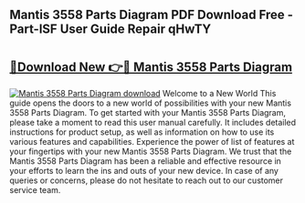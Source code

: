 ## Mantis 3558 Parts Diagram PDF Download Free - Part-lSF User Guide Repair qHwTY

# <h2><a href="http://dfi89jj.blite.top/?on=Mantis+3558+Parts+Diagram">🔗Download New 👉🔴 Mantis 3558 Parts Diagram</a></h2>

[![Mantis 3558 Parts Diagram download](https://i.imgur.com/lujVjoI.png)](http://dfi89jj.blite.top/?on=Mantis+3558+Parts+Diagram)
Welcome to a New World This guide opens the doors to a new world of possibilities with your new Mantis 3558 Parts Diagram. To get started with your Mantis 3558 Parts Diagram, please take a moment to read this user manual carefully. It includes detailed instructions for product setup, as well as information on how to use its various features and capabilities. Experience the power of list of features at your fingertips with your new Mantis 3558 Parts Diagram. We trust that the Mantis 3558 Parts Diagram has been a reliable and effective resource in your efforts to learn the ins and outs of your new device. In case of any queries or concerns, please do not hesitate to reach out to our customer service team.
